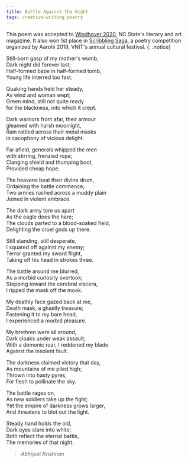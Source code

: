 ```yaml
---
title: Battle Against the Night
tags: creative-writing poetry  
---
```


This poem was accepted to [Windhover 2020](https://windhover.ncsu.edu/windhover-2020/), NC State's literary and art magazine. It also won 1st place in [Scribbling Saga](https://www.facebook.com/AarohiWorld/posts/2365614916819935), a poetry competition organized by Aarohi 2019, VNIT's annual cultural festival.
{: .notice}

Still-born gasp of my mother's womb,  
Dark night did forever last;  
Half-formed babe in half-formed tomb,  
Young life interred too fast.  

Quaking hands held her steady,  
As wind and woman wept;  
Green mind, still not quite ready  
for the blackness, into which it crept.  

Dark warriors from afar, their armour  
gleamed with harsh moonlight,  
Rain rattled across their metal masks  
in cacophony of vicious delight.  

Far afield, generals whipped the men  
with stirring, frenzied rope;  
Clanging shield and thumping boot,  
Provided cheap hope.  

The heavens beat their divine drum,  
Ordaining the battle commence;  
Two armies rushed across a muddy plain  
Joined in violent embrace.  

The dark army tore us apart  
As the eagle does the hare;  
The clouds parted to a blood-soaked field,  
Delighting the cruel gods up there.  

Still standing, still desperate,  
I squared off against my enemy;  
Terror granted my sword flight,  
Taking off his head in strokes three.  

The battle around me blurred,  
As a morbid curiosity overtook;  
Stepping toward the cerebral viscera,  
I ripped the mask off the mook.  

My deathly face gazed back at me,  
Death mask, a ghastly treasure;  
Fastening it to my bare head,  
I experienced a morbid pleasure.  

My brethren were all around,  
Dark cloaks under weak assault;  
With a demonic roar, I reddened my blade  
Against the insolent fault.  

The darkness claimed victory that day,  
As mountains of me piled high;  
Thrown into hasty pyres,  
For flesh to pollinate the sky.  

The battle rages on,  
As new soldiers take up the fight;  
Yet the empire of darkness grows larger,  
And threatens to blot out the light.  

Steady hand holds the old,  
Dark eyes stare into white;  
Both reflect the eternal battle,  
The memories of that night.  

> <cite>Abhijeet Krishnan</cite>
